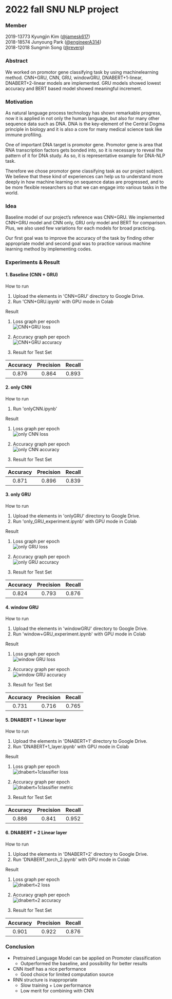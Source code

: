 # 2022 fall SNU NLP project

### Member
2019-13773 Kyungjin Kim  ([@jamesk617](https://github.com/jamesk617))  
2018-18574 Junyoung Park ([@engineerA314](https://github.com/engineerA314))  
2018-12018 Sungmin Song  ([@reverg](https://github.com/reverg))  

### Abstract
We worked on promotor gene classifying task by using machinelearning method. CNN+GRU, CNN, GRU, windowGRU, DNABERT+1-linear, DNABERT+2-linear models are implemented. GRU models showed lowest accuracy and BERT based model showed meaningful increment.

### Motivation
As natural language process technology has shown remarkable progress, now it is applied in not only the human language, but also for many other sequence data such as DNA. DNA is the key-element of the Central Dogma principle in biology and it is also a core for many medical science task like immune profiling.

One of important DNA target is promotor gene. Promotor gene is area that RNA transcription factors gets bonded into, so it is necessary to reveal the pattern of it for DNA study. As so, it is representative example for DNA-NLP task.

Therefore we chose promotor gene classifying task as our project subject. We believe that these kind of experiences can help us to understand more deeply in how machine learning on sequence datas are progressed, and to be more flexible researchers so that we can engage into various tasks in the world. 
  
  
### Idea
Baseline model of our project’s reference was CNN+GRU. We implemented CNN+GRU model and CNN only, GRU only model and BERT for comparison. Plus, we also used few variations for each models for broad practicing. 

Our first goal was to improve the accuracy of the task by finding other appropriate model and second goal was to practice various machine learning method by implementing codes.

### Experiments & Result

#### 1. Baseline (CNN + GRU)
How to run  
  1) Upload the elements in 'CNN+GRU' directory to Google Drive.  
  2) Run 'CNN+GRU.ipynb' with GPU mode in Colab  
  
Result
  1) Loss graph per epoch    
  ![CNN+GRU loss](https://user-images.githubusercontent.com/86403521/207677900-3f8455cb-fb55-4d6c-b4a1-56924e750698.png)
    
  2) Accuracy graph per epoch  
  ![CNN+GRU accuracy](https://user-images.githubusercontent.com/86403521/207678004-33de792e-58ca-462f-b8c2-0079653754bd.png)  
    
  3) Result for Test Set   
  
|Accuracy|Precision|Recall|  
|:---:|:---:|:---:|  
|0.876|0.864|0.893|
  
  
#### 2. only CNN
How to run  
  1) Run 'onlyCNN.ipynb'
  
Result
  1) Loss graph per epoch    
  ![only CNN loss](https://user-images.githubusercontent.com/107937875/207784872-86446e65-b872-4624-a2f0-bbddab2edecb.png)
    
  2) Accuracy graph per epoch  
  ![only CNN accuracy](https://user-images.githubusercontent.com/107937875/207784883-2732a530-dfd6-43f7-904b-bac7c459cdf6.png)

  3) Result for Test Set   
  
|Accuracy|Precision|Recall|  
|:---:|:---:|:---:|  
|0.871|0.896|0.839|
  
  

#### 3. only GRU
How to run  
  1) Upload the elements in 'onlyGRU' directory to Google Drive.  
  2) Run 'only_GRU_experiment.ipynb' with GPU mode in Colab  
  
Result
  1) Loss graph per epoch    
  ![only GRU loss](https://user-images.githubusercontent.com/86403521/207683388-e1a2d69e-3ac1-4baa-8208-e13862b55274.png)

    
  2) Accuracy graph per epoch  
  ![only GRU accuracy](https://user-images.githubusercontent.com/86403521/207683400-793d03ce-19c0-43d3-8a02-256e91611fca.png)

    
  3) Result for Test Set   
  
|Accuracy|Precision|Recall|  
|:---:|:---:|:---:|  
|0.824|0.793|0.876|
  
  
#### 4. window GRU
How to run  
  1) Upload the elements in 'windowGRU' directory to Google Drive.  
  2) Run 'window+GRU_experiment.ipynb' with GPU mode in Colab  
  
Result
  1) Loss graph per epoch    
  ![window GRU loss](https://user-images.githubusercontent.com/86403521/207683345-bde340b4-1f4a-4e37-a9f3-c9c9fbb9730b.png)

    
  2) Accuracy graph per epoch  
  ![window GRU accuracy](https://user-images.githubusercontent.com/86403521/207683329-4b73a419-100b-43b1-b99f-7f630f8c0694.png)

    
  3) Result for Test Set   
  
|Accuracy|Precision|Recall|  
|:---:|:---:|:---:|  
|0.731|0.716|0.765|
  
  
#### 5. DNABERT + 1 Linear layer
How to run  
  1) Upload the elements in 'DNABERT+1' directory to Google Drive.  
  2) Run 'DNABERT+1_layer.ipynb' with GPU mode in Colab  
  
Result
  1) Loss graph per epoch    
  ![dnabert+1classifier loss](https://user-images.githubusercontent.com/86403521/207683119-4f4800e5-a310-4260-a679-058279c98f7d.png)

  2) Accuracy graph per epoch  
  ![dnabert+1classifier metric](https://user-images.githubusercontent.com/86403521/207683219-46c1d4d3-275e-4611-a7b8-5964d5fe14ea.png)

  3) Result for Test Set   
  
|Accuracy|Precision|Recall|  
|:---:|:---:|:---:|  
|0.886|0.841|0.952|
  
  

#### 6. DNABERT + 2 Linear layer
How to run  
  1) Upload the elements in 'DNABERT+2' directory to Google Drive.  
  2) Run 'DNABERT_torch_2.ipynb' with GPU mode in Colab  
  
Result
  1) Loss graph per epoch    
  ![dnabert+2 loss](https://user-images.githubusercontent.com/48681924/207695532-71b4fd88-94ab-46e9-a5ea-f3dd37022569.png)

    
  2) Accuracy graph per epoch  
  ![dnabert+2 accuracy](https://user-images.githubusercontent.com/48681924/207695413-550fe549-15a1-48cd-a77d-4bd391a92a47.png)
    
  3) Result for Test Set   
  
|Accuracy|Precision|Recall|  
|:---:|:---:|:---:|  
|0.901|0.922|0.876|
  
  



### Conclusion
- Pretrained Language Model can be applied on Promoter classification
  - Outperformed the baseline, and possibility for better results
- CNN itself has a nice performance 
  - Good choice for limited computation source
- RNN structure is inappropriate
  - Slow training + Low performance
  - Low merit for combining with CNN


